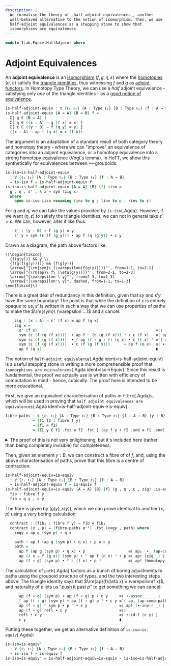 ```yaml
---
description: |
  We formalise the theory of _half-adjoint equivalences_, another
  well-behaved alternative to the notion of isomorphism. Then, we use
  half-adjoint equivalences as a stepping stone to show that
  isomorphisms are equivalences.
---
```

<!--
```agda
{-# OPTIONS -vtc.def.fun:10 #-}
open import 1Lab.Reflection.Marker
open import 1Lab.HLevel.Retracts
open import 1Lab.Path.Groupoid
open import 1Lab.Equiv.Biinv
open import 1Lab.Type.Sigma
open import 1Lab.Univalence
open import 1Lab.HLevel
open import 1Lab.Equiv
open import 1Lab.Path
open import 1Lab.Type
```
-->

```agda
module 1Lab.Equiv.HalfAdjoint where
```

# Adjoint Equivalences

An **adjoint equivalence** is an [isomorphism] $(f, g, \eta,
\varepsilon)$ where the [homotopies] ($\eta$, $\varepsilon$) satisfy the
[triangle identities], thus witnessing $f$ and $g$ as [adjoint
functors]. In Homotopy Type Theory, we can use a _half_ adjoint
equivalence - satisfying only _one_ of the triangle identities - as a
[good notion of equivalence].

[isomorphism]: 1Lab.Equiv.html#isomorphisms-from-equivalences
[homotopies]: 1Lab.Path.html#π-types
[triangle identities]: https://ncatlab.org/nlab/show/triangle+identities
[adjoint functors]: https://ncatlab.org/nlab/show/adjoint+functor
[good notion of equivalence]: 1Lab.Equiv.html#equivalences

```agda
is-half-adjoint-equiv : ∀ {ℓ₁ ℓ₂} {A : Type ℓ₁} {B : Type ℓ₂} (f : A → B) → Type _
is-half-adjoint-equiv {A = A} {B = B} f =
  Σ[ g ∈ (B → A) ]
  Σ[ η ∈ ((x : A) → g (f x) ≡ x) ]
  Σ[ ε ∈ ((y : B) → f (g y) ≡ y) ]
  ((x : A) → ap f (η x) ≡ ε (f x))
```

The argument is an adaptation of a standard result of both category
theory and homotopy theory - where we can "improve" an equivalence of
categories into an adjoint equivalence, or a homotopy equivalence into a
strong homotopy equivalence (Vogt's lemma). In HoTT, we show this
synthetically for equivalences between $\infty$-groupoids.

```agda
is-iso→is-half-adjoint-equiv
  : ∀ {ℓ₁ ℓ₂} {A : Type ℓ₁} {B : Type ℓ₂} {f : A → B}
  → is-iso f → is-half-adjoint-equiv f
is-iso→is-half-adjoint-equiv {A = A} {B} {f} iiso =
  g , η , ε' , λ x → sym (zig x)
  where
    open is-iso iiso renaming (inv to g ; linv to η ; rinv to ε)
```

For $g$ and $\eta$, we can take the values provided by `is-iso`{.Agda}.
However, if we want $(\eta, \varepsilon)$ to satisfy the triangle
identities, we can not in general take $\varepsilon' = \varepsilon$.  We
can, however, alter it like thus:

```agda
    ε' : (y : B) → f (g y) ≡ y
    ε' y = sym (ε (f (g y))) ∙ ap f (η (g y)) ∙ ε y
```

Drawn as a diagram, the path above factors like:

~~~{.quiver}
\[\begin{tikzcd}
  {f(g(y))} && y \\
  {f(g(f(g(y))))} && {f(g(y))}
  \arrow["{\rm{sym}\ (\varepsilon(f(g(y))))}"', from=1-1, to=2-1]
  \arrow["{\rm{ap}\ f\ (\eta(g(y)))}"', from=2-1, to=2-3]
  \arrow["{\varepsilon \ y}"', from=2-3, to=1-3]
  \arrow["{\varepsilon'\ y}", dashed, from=1-1, to=1-3]
\end{tikzcd}\]
~~~

There is a great deal of redundancy in this definition, given that
$\varepsilon y$ and $\varepsilon' y$ have the same boundary! The point
is that while the definition of $\varepsilon$ is entirely opaque to us,
$\varepsilon'$ is written in such a way that we can use properties of
paths to make the $\rm{sym}\ (\varepsilon ...)$ and $\varepsilon$
cancel:

```agda
    zig : (x : A) → ε' (f x) ≡ ap f (η x)
    zig x =
      ε' (f x)                                                    ≡⟨⟩
      sym (ε (f (g (f x))))  ∙ ap f ⌜ (η (g (f x))) ⌝ ∙ ε (f x)   ≡⟨ ap (λ e → sym (ε _) ∙ ap f e ∙ ε _) (homotopy-invert η) ⟩
      sym (ε (f (g (f x))))  ∙ ⌜ ap (f ∘ g ∘ f) (η x) ∙ ε (f x) ⌝ ≡˘⟨ ap¡ (homotopy-natural ε _) ⟩
      sym (ε (f (g (f x))))  ∙ ε (f (g (f x)))      ∙ ap f (η x)  ≡⟨ ∙-cancel-l (ε (f (g (f x)))) (ap f (η x)) ⟩
      ap f (η x)                                                  ∎
```

The notion of `half-adjoint equivalence`{.Agda ident=is-half-adjoint-equiv} is a useful
stepping stone in writing a more comprehensible proof that `isomorphisms
are equivalences`{.Agda ident=Iso→Equiv}. Since this result is
fundamental, the proof we actually use is written with efficiency of
computation in mind - hence, cubically. The proof here is intended to be
more educational.

First, we give an equivalent characterisation of paths in
`fibre`{.Agda}s, which will be used in proving that `half adjoint
equivalences are equivalences`{.Agda ident=is-half-adjoint-equiv→is-equiv}.

```agda
fibre-paths : ∀ {ℓ₁ ℓ₂} {A : Type ℓ₁} {B : Type ℓ₂} {f : A → B} {y : B}
            → {f1 f2 : fibre f y}
            → (f1 ≡ f2)
            ≃ (Σ[ γ ∈ f1 .fst ≡ f2 .fst ] (ap f γ ∙ f2 .snd ≡ f1 .snd))
```

<details>
<summary>The proof of this is not very enlightening, but it's included
here (rather than being completely invisible) for
completeness:</summary>

```agda
fibre-paths {f = f} {y} {f1} {f2} =
  Path (fibre f y) f1 f2                                                       ≃⟨ Iso→Equiv Σ-path-iso e⁻¹ ⟩
  (Σ[ γ ∈ f1 .fst ≡ f2 .fst ] (subst (λ x₁ → f x₁ ≡ _) γ (f1 .snd) ≡ f2 .snd)) ≃⟨ Σ-ap-snd (λ x → path→equiv (lemma x)) ⟩
  (Σ[ γ ∈ f1 .fst ≡ f2 .fst ] (ap f γ ∙ f2 .snd ≡ f1 .snd))                    ≃∎
  where
    helper : (p' : f (f1 .fst) ≡ y)
           → (subst (λ x → f x ≡ y) refl (f1 .snd) ≡ p')
           ≡ (ap f refl ∙ p' ≡ f1 .snd)
    helper p' =
      subst (λ x → f x ≡ y) refl (f1 .snd) ≡ p' ≡⟨ ap₂ _≡_ (transport-refl _) refl ⟩
      (f1 .snd) ≡ p'                            ≡⟨ Iso→Path (sym , iso sym (λ x → refl) (λ x → refl)) ⟩
      ⌜ p' ⌝ ≡ f1 .snd                          ≡˘⟨ ap¡ (∙-id-l _) ⟩
      refl ∙ p' ≡ f1 .snd                       ≡⟨⟩
      ap f refl ∙ p' ≡ f1 .snd                  ∎

    lemma : ∀ {x'} {p'} → (γ : f1 .fst ≡ x')
          → (subst (λ x → f x ≡ _) γ (f1 .snd) ≡ p')
          ≡ (ap f γ ∙ p' ≡ f1 .snd)
    lemma {x'} {p'} p =
      J (λ x' γ → ∀ p' → (subst (λ x → f x ≡ _) γ (f1 .snd) ≡ p')
                       ≡ (ap f γ ∙ p' ≡ f1 .snd))
        helper p p'
```
</details>

Then, given an element $y : B$, we can construct a fibre of of $f$, and,
using the above characterisation of paths, prove that this fibre is a
centre of contraction:

```agda
is-half-adjoint-equiv→is-equiv
  : ∀ {ℓ₁ ℓ₂} {A : Type ℓ₁} {B : Type ℓ₂} {f : A → B}
  → is-half-adjoint-equiv f → is-equiv f
is-half-adjoint-equiv→is-equiv {A = A} {B} {f} (g , η , ε , zig) .is-eqv y = contr fib contract where
  fib : fibre f y
  fib = g y , ε y
```

The fibre is given by $(g(y), ε(y))$, which we can prove identical to
another $(x, p)$ using a very boring calculation:

```agda
  contract : (fib₂ : fibre f y) → fib ≡ fib₂
  contract (x , p) = (fibre-paths e⁻¹) .fst (x≡gy , path) where
    x≡gy = ap g (sym p) ∙ η x

    path : ap f (ap g (sym p) ∙ η x) ∙ p ≡ ε y
    path =
      ap f (ap g (sym p) ∙ η x) ∙ p                   ≡⟨ ap₂ _∙_ (ap-comp-path f (ap g (sym p)) (η x)) refl ∙ sym (∙-assoc _ _ _) ⟩
      ap (λ x → f (g x)) (sym p) ∙ ⌜ ap f (η x) ⌝ ∙ p ≡⟨ ap! (zig _) ⟩ -- by the triangle identity
      ap (f ∘ g) (sym p) ∙ ⌜ ε (f x) ∙ p ⌝            ≡⟨ ap! (homotopy-natural ε p)  ⟩ -- by naturality of ε
```

The calculation of `path`{.Agda} factors as a bunch of boring
adjustments to paths using the groupoid structure of types, and the two
interesting steps above: The triangle identity says that
$\rm{ap}(f)(\eta x) = \varepsilon(f x)$, and naturality of
$\varepsilon$ lets us "push it past $p$" to get something we can cancel:

```agda
      ap (f ∘ g) (sym p) ∙ ap (f ∘ g) p ∙ ε y     ≡⟨ ∙-assoc _ _ _ ⟩
      ⌜ ap (f ∘ g) (sym p) ∙ ap (f ∘ g) p ⌝ ∙ ε y ≡˘⟨ ap¡ (ap-comp-path (f ∘ g) (sym p) p) ⟩
      ap (f ∘ g) ⌜ sym p ∙ p ⌝ ∙ ε y              ≡⟨ ap! (∙-inv-r _) ⟩
      ap (f ∘ g) refl ∙ ε y                       ≡⟨⟩
      refl ∙ ε y                                  ≡⟨ ∙-id-l (ε y) ⟩
      ε y                                         ∎
```

Putting these together, we get an alternative definition of
`is-iso→is-equiv`{.Agda}:

```agda
is-iso→is-equiv'
  : ∀ {ℓ₁ ℓ₂} {A : Type ℓ₁} {B : Type ℓ₂} {f : A → B}
  → is-iso f → is-equiv f
is-iso→is-equiv' = is-half-adjoint-equiv→is-equiv ∘ is-iso→is-half-adjoint-equiv
```

<!--
```agda
_ = is-iso→is-equiv
is-equiv→is-half-adjoint-equiv
  : ∀ {ℓ₁ ℓ₂} {A : Type ℓ₁} {B : Type ℓ₂} {f : A → B}
  → is-equiv f → is-half-adjoint-equiv f
is-equiv→is-half-adjoint-equiv {f = f} eqv =
    equiv→inverse eqv
  , equiv→unit eqv
  , equiv→counit eqv
  , equiv→zig eqv
```
-->
